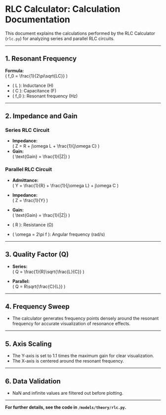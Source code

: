 # RLC Calculator: Calculation Documentation

This document explains the calculations performed by the RLC Calculator (`rlc.py`) for analyzing series and parallel RLC circuits.

---

## 1. Resonant Frequency

**Formula:**  
\( f_0 = \frac{1}{2\pi\sqrt{LC}} \)

- \( L \): Inductance (H)
- \( C \): Capacitance (F)
- \( f_0 \): Resonant frequency (Hz)

---

## 2. Impedance and Gain

### Series RLC Circuit

- **Impedance:**  
  \( Z = R + j\omega L + \frac{1}{j\omega C} \)
- **Gain:**  
  \( \text{Gain} = \frac{1}{|Z|} \)

### Parallel RLC Circuit

- **Admittance:**  
  \( Y = \frac{1}{R} + \frac{1}{j\omega L} + j\omega C \)
- **Impedance:**  
  \( Z = \frac{1}{Y} \)
- **Gain:**  
  \( \text{Gain} = \frac{1}{|Z|} \)

- \( R \): Resistance (Ω)
- \( \omega = 2\pi f \): Angular frequency (rad/s)

---

## 3. Quality Factor (Q)

- **Series:**  
  \( Q = \frac{1}{R}\sqrt{\frac{L}{C}} \)

- **Parallel:**  
  \( Q = R\sqrt{\frac{C}{L}} \)

---

## 4. Frequency Sweep

- The calculator generates frequency points densely around the resonant frequency for accurate visualization of resonance effects.

---

## 5. Axis Scaling

- The Y-axis is set to 1.1 times the maximum gain for clear visualization.
- The X-axis is centered around the resonant frequency.

---

## 6. Data Validation

- NaN and infinite values are filtered out before plotting.

---

**For further details, see the code in `/models/theory/rlc.py`.**
